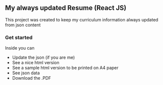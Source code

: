 
## My always updated Resume (React JS)

This project was created to keep my curriculum information always updated from json content

### Get started

Inside you can

- Update the json (if you are me)
- See a nice html version
- See a sample html version to be printed on A4 paper
- See json data
- Download the .PDF
